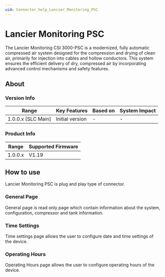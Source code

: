 ```yaml
---
uid: Connector_help_Lancier_Monitoring_PSC
---
```


# Lancier Monitoring PSC

The Lancier Monitoring CSI 3000-PSC is a modernized, fully automatic compressed air system designed for the compression and drying of clean air, primarily for injection into cables and hollow conductors. This system ensures the efficient delivery of dry, compressed air by incorporating advanced control mechanisms and safety features.

## About

### Version Info

| Range                | Key Features     | Based on     | System Impact     |
|----------------------|------------------|--------------|-------------------|
| 1.0.0.x [SLC Main]   | Initial version | -            | -                 |

### Product Info

| Range     | Supported Firmware     |
|-----------|------------------------|
| 1.0.0.x   | V1.19                  |

## How to use

Lancier Monitoring PSC is plug and play type of connector.

### General Page

General page is read only page which contain information about the system, configuration, compressor and tank information.

### Time Settings

Time settings page allows the user to configure date and time settings of the device.

### Operating Hours

Operating Hours page allows the user to configure operating hours of the device.

